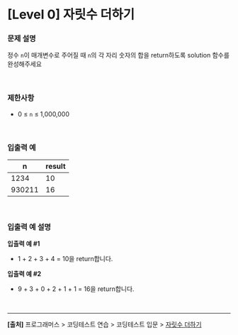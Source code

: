 # [Level 0] 자릿수 더하기

### 문제 설명
정수 `n`이 매개변수로 주어질 때 `n`의 각 자리 숫자의 합을 return하도록 solution 함수를 완성해주세요

<br>

### 제한사항
* 0 ≤ `n` ≤ 1,000,000

<br>

### 입출력 예
|n|result|
|---|---|
|1234|10|
|930211|16|

<br>

### 입출력 예 설명
**입출력 예 #1**
* 1 + 2 + 3 + 4 = 10을 return합니다.

**입출력 예 #2**
* 9 + 3 + 0 + 2 + 1 + 1 = 16을 return합니다.

<br>

---
**[출처]** 프로그래머스 > 코딩테스트 연습 > 코딩테스트 입문 > [자릿수 더하기](https://school.programmers.co.kr/learn/courses/30/lessons/120906)